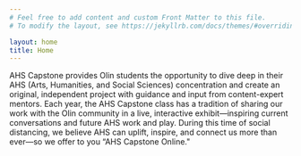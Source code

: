 ```yaml
---
# Feel free to add content and custom Front Matter to this file.
# To modify the layout, see https://jekyllrb.com/docs/themes/#overriding-theme-defaults

layout: home
title: Home
---
```


AHS Capstone provides Olin students the opportunity to dive deep in their AHS (Arts, Humanities, and Social Sciences) concentration and create an original, independent project with guidance and input from content-expert mentors. Each year, the AHS Capstone class has a tradition of sharing our work with the Olin community in a live, interactive exhibit—inspiring current conversations and future AHS work and play. During this time of social distancing, we believe AHS can uplift, inspire, and connect us more than ever—so we offer to you “AHS Capstone Online."

